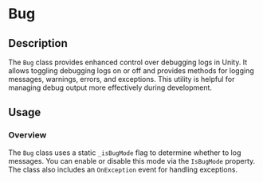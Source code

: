 # Bug

## Description

The `Bug` class provides enhanced control over debugging logs in Unity. It allows toggling debugging logs on or off and provides methods for logging messages, warnings, errors, and exceptions. This utility is helpful for managing debug output more effectively during development.

## Usage

### Overview

The `Bug` class uses a static `_isBugMode` flag to determine whether to log messages. You can enable or disable this mode via the `IsBugMode` property. The class also includes an `OnException` event for handling exceptions.
